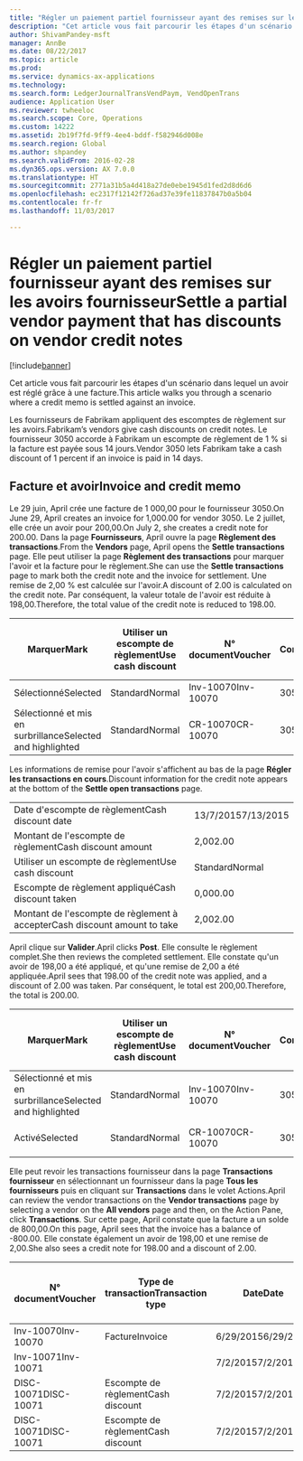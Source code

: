 ```yaml
---
title: "Régler un paiement partiel fournisseur ayant des remises sur les avoirs fournisseur"
description: "Cet article vous fait parcourir les étapes d'un scénario dans lequel un avoir est réglé grâce à une facture."
author: ShivamPandey-msft
manager: AnnBe
ms.date: 08/22/2017
ms.topic: article
ms.prod: 
ms.service: dynamics-ax-applications
ms.technology: 
ms.search.form: LedgerJournalTransVendPaym, VendOpenTrans
audience: Application User
ms.reviewer: twheeloc
ms.search.scope: Core, Operations
ms.custom: 14222
ms.assetid: 2b19f7fd-9ff9-4ee4-bddf-f582946d008e
ms.search.region: Global
ms.author: shpandey
ms.search.validFrom: 2016-02-28
ms.dyn365.ops.version: AX 7.0.0
ms.translationtype: HT
ms.sourcegitcommit: 2771a31b5a4d418a27de0ebe1945d1fed2d8d6d6
ms.openlocfilehash: ec2317f12142f726ad37e39fe11837847b0a5b04
ms.contentlocale: fr-fr
ms.lasthandoff: 11/03/2017

---
```


# <a name="settle-a-partial-vendor-payment-that-has-discounts-on-vendor-credit-notes"></a><span data-ttu-id="bd45c-103">Régler un paiement partiel fournisseur ayant des remises sur les avoirs fournisseur</span><span class="sxs-lookup"><span data-stu-id="bd45c-103">Settle a partial vendor payment that has discounts on vendor credit notes</span></span>

[!include[banner](../includes/banner.md)]


<span data-ttu-id="bd45c-104">Cet article vous fait parcourir les étapes d'un scénario dans lequel un avoir est réglé grâce à une facture.</span><span class="sxs-lookup"><span data-stu-id="bd45c-104">This article walks you through a scenario where a credit memo is settled against an invoice.</span></span>

<span data-ttu-id="bd45c-105">Les fournisseurs de Fabrikam appliquent des escomptes de règlement sur les avoirs.</span><span class="sxs-lookup"><span data-stu-id="bd45c-105">Fabrikam’s vendors give cash discounts on credit notes.</span></span> <span data-ttu-id="bd45c-106">Le fournisseur 3050 accorde à Fabrikam un escompte de règlement de 1 % si la facture est payée sous 14 jours.</span><span class="sxs-lookup"><span data-stu-id="bd45c-106">Vendor 3050 lets Fabrikam take a cash discount of 1 percent if an invoice is paid in 14 days.</span></span>

## <a name="invoice-and-credit-memo"></a><span data-ttu-id="bd45c-107">Facture et avoir</span><span class="sxs-lookup"><span data-stu-id="bd45c-107">Invoice and credit memo</span></span>
<span data-ttu-id="bd45c-108">Le 29 juin, April crée une facture de 1 000,00 pour le fournisseur 3050.</span><span class="sxs-lookup"><span data-stu-id="bd45c-108">On June 29, April creates an invoice for 1,000.00 for vendor 3050.</span></span> <span data-ttu-id="bd45c-109">Le 2 juillet, elle crée un avoir pour 200,00.</span><span class="sxs-lookup"><span data-stu-id="bd45c-109">On July 2, she creates a credit note for 200.00.</span></span> <span data-ttu-id="bd45c-110">Dans la page **Fournisseurs**, April ouvre la page **Règlement des transactions**.</span><span class="sxs-lookup"><span data-stu-id="bd45c-110">From the **Vendors** page, April opens the **Settle transactions** page.</span></span> <span data-ttu-id="bd45c-111">Elle peut utiliser la page **Règlement des transactions** pour marquer l'avoir et la facture pour le règlement.</span><span class="sxs-lookup"><span data-stu-id="bd45c-111">She can use the **Settle transactions** page to mark both the credit note and the invoice for settlement.</span></span> <span data-ttu-id="bd45c-112">Une remise de 2,00 % est calculée sur l'avoir.</span><span class="sxs-lookup"><span data-stu-id="bd45c-112">A discount of 2.00 is calculated on the credit note.</span></span> <span data-ttu-id="bd45c-113">Par conséquent, la valeur totale de l'avoir est réduite à 198,00.</span><span class="sxs-lookup"><span data-stu-id="bd45c-113">Therefore, the total value of the credit note is reduced to 198.00.</span></span>

| <span data-ttu-id="bd45c-114">Marquer</span><span class="sxs-lookup"><span data-stu-id="bd45c-114">Mark</span></span>                     | <span data-ttu-id="bd45c-115">Utiliser un escompte de règlement</span><span class="sxs-lookup"><span data-stu-id="bd45c-115">Use cash discount</span></span> | <span data-ttu-id="bd45c-116">N° document</span><span class="sxs-lookup"><span data-stu-id="bd45c-116">Voucher</span></span>   | <span data-ttu-id="bd45c-117">Compte</span><span class="sxs-lookup"><span data-stu-id="bd45c-117">Account</span></span> | <span data-ttu-id="bd45c-118">Date</span><span class="sxs-lookup"><span data-stu-id="bd45c-118">Date</span></span>      | <span data-ttu-id="bd45c-119">Date d'échéance</span><span class="sxs-lookup"><span data-stu-id="bd45c-119">Due date</span></span>  | <span data-ttu-id="bd45c-120">Facture</span><span class="sxs-lookup"><span data-stu-id="bd45c-120">Invoice</span></span> | <span data-ttu-id="bd45c-121">Montant dans la devise de transaction</span><span class="sxs-lookup"><span data-stu-id="bd45c-121">Amount in transaction currency</span></span> | <span data-ttu-id="bd45c-122">Devise</span><span class="sxs-lookup"><span data-stu-id="bd45c-122">Currency</span></span> | <span data-ttu-id="bd45c-123">Montant à régler</span><span class="sxs-lookup"><span data-stu-id="bd45c-123">Amount to settle</span></span> |
|--------------------------|-------------------|-----------|---------|-----------|-----------|---------|--------------------------------|----------|------------------|
| <span data-ttu-id="bd45c-124">Sélectionné</span><span class="sxs-lookup"><span data-stu-id="bd45c-124">Selected</span></span>                 | <span data-ttu-id="bd45c-125">Standard</span><span class="sxs-lookup"><span data-stu-id="bd45c-125">Normal</span></span>            | <span data-ttu-id="bd45c-126">Inv-10070</span><span class="sxs-lookup"><span data-stu-id="bd45c-126">Inv-10070</span></span> | <span data-ttu-id="bd45c-127">3050</span><span class="sxs-lookup"><span data-stu-id="bd45c-127">3050</span></span>    | <span data-ttu-id="bd45c-128">6/29/2015</span><span class="sxs-lookup"><span data-stu-id="bd45c-128">6/29/2015</span></span> | <span data-ttu-id="bd45c-129">7/29/2015</span><span class="sxs-lookup"><span data-stu-id="bd45c-129">7/29/2015</span></span> | <span data-ttu-id="bd45c-130">10070</span><span class="sxs-lookup"><span data-stu-id="bd45c-130">10070</span></span>   | <span data-ttu-id="bd45c-131">-1 000,00</span><span class="sxs-lookup"><span data-stu-id="bd45c-131">-1,000.00</span></span>                      | <span data-ttu-id="bd45c-132">USD</span><span class="sxs-lookup"><span data-stu-id="bd45c-132">USD</span></span>      | <span data-ttu-id="bd45c-133">-990,00</span><span class="sxs-lookup"><span data-stu-id="bd45c-133">-990.00</span></span>          |
| <span data-ttu-id="bd45c-134">Sélectionné et mis en surbrillance</span><span class="sxs-lookup"><span data-stu-id="bd45c-134">Selected and highlighted</span></span> | <span data-ttu-id="bd45c-135">Standard</span><span class="sxs-lookup"><span data-stu-id="bd45c-135">Normal</span></span>            | <span data-ttu-id="bd45c-136">CR-10070</span><span class="sxs-lookup"><span data-stu-id="bd45c-136">CR-10070</span></span>  | <span data-ttu-id="bd45c-137">3050</span><span class="sxs-lookup"><span data-stu-id="bd45c-137">3050</span></span>    | <span data-ttu-id="bd45c-138">7/2/2015</span><span class="sxs-lookup"><span data-stu-id="bd45c-138">7/2/2015</span></span>  | <span data-ttu-id="bd45c-139">7/29/2015</span><span class="sxs-lookup"><span data-stu-id="bd45c-139">7/29/2015</span></span> |         | <span data-ttu-id="bd45c-140">200,00</span><span class="sxs-lookup"><span data-stu-id="bd45c-140">200.00</span></span>                         | <span data-ttu-id="bd45c-141">USD</span><span class="sxs-lookup"><span data-stu-id="bd45c-141">USD</span></span>      | <span data-ttu-id="bd45c-142">198,00</span><span class="sxs-lookup"><span data-stu-id="bd45c-142">198.00</span></span>           |

<span data-ttu-id="bd45c-143">Les informations de remise pour l'avoir s'affichent au bas de la page **Régler les transactions en cours**.</span><span class="sxs-lookup"><span data-stu-id="bd45c-143">Discount information for the credit note appears at the bottom of the **Settle open transactions** page.</span></span>

|                              |           |
|------------------------------|-----------|
| <span data-ttu-id="bd45c-144">Date d'escompte de règlement</span><span class="sxs-lookup"><span data-stu-id="bd45c-144">Cash discount date</span></span>           | <span data-ttu-id="bd45c-145">13/7/2015</span><span class="sxs-lookup"><span data-stu-id="bd45c-145">7/13/2015</span></span> |
| <span data-ttu-id="bd45c-146">Montant de l'escompte de règlement</span><span class="sxs-lookup"><span data-stu-id="bd45c-146">Cash discount amount</span></span>         | <span data-ttu-id="bd45c-147">2,00</span><span class="sxs-lookup"><span data-stu-id="bd45c-147">2.00</span></span>      |
| <span data-ttu-id="bd45c-148">Utiliser un escompte de règlement</span><span class="sxs-lookup"><span data-stu-id="bd45c-148">Use cash discount</span></span>            | <span data-ttu-id="bd45c-149">Standard</span><span class="sxs-lookup"><span data-stu-id="bd45c-149">Normal</span></span>    |
| <span data-ttu-id="bd45c-150">Escompte de règlement appliqué</span><span class="sxs-lookup"><span data-stu-id="bd45c-150">Cash discount taken</span></span>          | <span data-ttu-id="bd45c-151">0,00</span><span class="sxs-lookup"><span data-stu-id="bd45c-151">0.00</span></span>      |
| <span data-ttu-id="bd45c-152">Montant de l'escompte de règlement à accepter</span><span class="sxs-lookup"><span data-stu-id="bd45c-152">Cash discount amount to take</span></span> | <span data-ttu-id="bd45c-153">2,00</span><span class="sxs-lookup"><span data-stu-id="bd45c-153">2.00</span></span>      |

<span data-ttu-id="bd45c-154">April clique sur **Valider**.</span><span class="sxs-lookup"><span data-stu-id="bd45c-154">April clicks **Post**.</span></span> <span data-ttu-id="bd45c-155">Elle consulte le règlement complet.</span><span class="sxs-lookup"><span data-stu-id="bd45c-155">She then reviews the completed settlement.</span></span> <span data-ttu-id="bd45c-156">Elle constate qu'un avoir de 198,00 a été appliqué, et qu'une remise de 2,00 a été appliquée.</span><span class="sxs-lookup"><span data-stu-id="bd45c-156">April sees that 198.00 of the credit note was applied, and a discount of 2.00 was taken.</span></span> <span data-ttu-id="bd45c-157">Par conséquent, le total est 200,00.</span><span class="sxs-lookup"><span data-stu-id="bd45c-157">Therefore, the total is 200.00.</span></span>

| <span data-ttu-id="bd45c-158">Marquer</span><span class="sxs-lookup"><span data-stu-id="bd45c-158">Mark</span></span>                     | <span data-ttu-id="bd45c-159">Utiliser un escompte de règlement</span><span class="sxs-lookup"><span data-stu-id="bd45c-159">Use cash discount</span></span> | <span data-ttu-id="bd45c-160">N° document</span><span class="sxs-lookup"><span data-stu-id="bd45c-160">Voucher</span></span>   | <span data-ttu-id="bd45c-161">Compte</span><span class="sxs-lookup"><span data-stu-id="bd45c-161">Account</span></span> | <span data-ttu-id="bd45c-162">Date</span><span class="sxs-lookup"><span data-stu-id="bd45c-162">Date</span></span>      | <span data-ttu-id="bd45c-163">Date d'échéance</span><span class="sxs-lookup"><span data-stu-id="bd45c-163">Due date</span></span>  | <span data-ttu-id="bd45c-164">Facture</span><span class="sxs-lookup"><span data-stu-id="bd45c-164">Invoice</span></span>  | <span data-ttu-id="bd45c-165">Montant dans la devise de transaction</span><span class="sxs-lookup"><span data-stu-id="bd45c-165">Amount in transaction currency</span></span> | <span data-ttu-id="bd45c-166">Devise</span><span class="sxs-lookup"><span data-stu-id="bd45c-166">Currency</span></span> | <span data-ttu-id="bd45c-167">Montant à régler</span><span class="sxs-lookup"><span data-stu-id="bd45c-167">Amount to settle</span></span> |
|--------------------------|-------------------|-----------|---------|-----------|-----------|----------|--------------------------------|----------|------------------|
| <span data-ttu-id="bd45c-168">Sélectionné et mis en surbrillance</span><span class="sxs-lookup"><span data-stu-id="bd45c-168">Selected and highlighted</span></span> | <span data-ttu-id="bd45c-169">Standard</span><span class="sxs-lookup"><span data-stu-id="bd45c-169">Normal</span></span>            | <span data-ttu-id="bd45c-170">Inv-10070</span><span class="sxs-lookup"><span data-stu-id="bd45c-170">Inv-10070</span></span> | <span data-ttu-id="bd45c-171">3050</span><span class="sxs-lookup"><span data-stu-id="bd45c-171">3050</span></span>    | <span data-ttu-id="bd45c-172">6/29/2015</span><span class="sxs-lookup"><span data-stu-id="bd45c-172">6/29/2015</span></span> | <span data-ttu-id="bd45c-173">7/29/2015</span><span class="sxs-lookup"><span data-stu-id="bd45c-173">7/29/2015</span></span> | <span data-ttu-id="bd45c-174">10070</span><span class="sxs-lookup"><span data-stu-id="bd45c-174">10070</span></span>    | <span data-ttu-id="bd45c-175">-1 000,00</span><span class="sxs-lookup"><span data-stu-id="bd45c-175">-1,000.00</span></span>                      | <span data-ttu-id="bd45c-176">USD</span><span class="sxs-lookup"><span data-stu-id="bd45c-176">USD</span></span>      | <span data-ttu-id="bd45c-177">-200,00</span><span class="sxs-lookup"><span data-stu-id="bd45c-177">-200.00</span></span>          |
| <span data-ttu-id="bd45c-178">Activé</span><span class="sxs-lookup"><span data-stu-id="bd45c-178">Selected</span></span>                 | <span data-ttu-id="bd45c-179">Standard</span><span class="sxs-lookup"><span data-stu-id="bd45c-179">Normal</span></span>            | <span data-ttu-id="bd45c-180">CR-10070</span><span class="sxs-lookup"><span data-stu-id="bd45c-180">CR-10070</span></span>  | <span data-ttu-id="bd45c-181">3050</span><span class="sxs-lookup"><span data-stu-id="bd45c-181">3050</span></span>    | <span data-ttu-id="bd45c-182">7/2/2015</span><span class="sxs-lookup"><span data-stu-id="bd45c-182">7/2/2015</span></span>  | <span data-ttu-id="bd45c-183">7/29/2015</span><span class="sxs-lookup"><span data-stu-id="bd45c-183">7/29/2015</span></span> | <span data-ttu-id="bd45c-184">CR-10070</span><span class="sxs-lookup"><span data-stu-id="bd45c-184">CR-10070</span></span> | <span data-ttu-id="bd45c-185">200,00</span><span class="sxs-lookup"><span data-stu-id="bd45c-185">200.00</span></span>                         | <span data-ttu-id="bd45c-186">USD</span><span class="sxs-lookup"><span data-stu-id="bd45c-186">USD</span></span>      | <span data-ttu-id="bd45c-187">198,00</span><span class="sxs-lookup"><span data-stu-id="bd45c-187">198.00</span></span>           |

<span data-ttu-id="bd45c-188">Elle peut revoir les transactions fournisseur dans la page **Transactions fournisseur** en sélectionnant un fournisseur dans la page **Tous les fournisseurs** puis en cliquant sur **Transactions** dans le volet Actions.</span><span class="sxs-lookup"><span data-stu-id="bd45c-188">April can review the vendor transactions on the **Vendor transactions** page by selecting a vendor on the **All vendors** page and then, on the Action Pane, click **Transactions**.</span></span> <span data-ttu-id="bd45c-189">Sur cette page, April constate que la facture a un solde de 800,00.</span><span class="sxs-lookup"><span data-stu-id="bd45c-189">On this page, April sees that the invoice has a balance of -800.00.</span></span> <span data-ttu-id="bd45c-190">Elle constate également un avoir de 198,00 et une remise de 2,00.</span><span class="sxs-lookup"><span data-stu-id="bd45c-190">She also sees a credit note for 198.00 and a discount of 2.00.</span></span>

| <span data-ttu-id="bd45c-191">N° document</span><span class="sxs-lookup"><span data-stu-id="bd45c-191">Voucher</span></span>    | <span data-ttu-id="bd45c-192">Type de transaction</span><span class="sxs-lookup"><span data-stu-id="bd45c-192">Transaction type</span></span> | <span data-ttu-id="bd45c-193">Date</span><span class="sxs-lookup"><span data-stu-id="bd45c-193">Date</span></span>      | <span data-ttu-id="bd45c-194">Facture</span><span class="sxs-lookup"><span data-stu-id="bd45c-194">Invoice</span></span> | <span data-ttu-id="bd45c-195">Montant au débit dans la devise de transaction</span><span class="sxs-lookup"><span data-stu-id="bd45c-195">Amount in transaction currency debit</span></span> | <span data-ttu-id="bd45c-196">Montant au crédit dans la devise de transaction</span><span class="sxs-lookup"><span data-stu-id="bd45c-196">Amount in transaction currency credit</span></span> | <span data-ttu-id="bd45c-197">Solde</span><span class="sxs-lookup"><span data-stu-id="bd45c-197">Balance</span></span> | <span data-ttu-id="bd45c-198">Devise</span><span class="sxs-lookup"><span data-stu-id="bd45c-198">Currency</span></span> |
|------------|------------------|-----------|---------|--------------------------------------|---------------------------------------|---------|----------|
| <span data-ttu-id="bd45c-199">Inv-10070</span><span class="sxs-lookup"><span data-stu-id="bd45c-199">Inv-10070</span></span>  | <span data-ttu-id="bd45c-200">Facture</span><span class="sxs-lookup"><span data-stu-id="bd45c-200">Invoice</span></span>          | <span data-ttu-id="bd45c-201">6/29/2015</span><span class="sxs-lookup"><span data-stu-id="bd45c-201">6/29/2015</span></span> | <span data-ttu-id="bd45c-202">10070</span><span class="sxs-lookup"><span data-stu-id="bd45c-202">10070</span></span>   |                                      | <span data-ttu-id="bd45c-203">1 000,00</span><span class="sxs-lookup"><span data-stu-id="bd45c-203">1,000.00</span></span>                              | <span data-ttu-id="bd45c-204">-800,00</span><span class="sxs-lookup"><span data-stu-id="bd45c-204">-800.00</span></span> | <span data-ttu-id="bd45c-205">USD</span><span class="sxs-lookup"><span data-stu-id="bd45c-205">USD</span></span>      |
| <span data-ttu-id="bd45c-206">Inv-10071</span><span class="sxs-lookup"><span data-stu-id="bd45c-206">Inv-10071</span></span>  |                  | <span data-ttu-id="bd45c-207">7/2/2015</span><span class="sxs-lookup"><span data-stu-id="bd45c-207">7/2/2015</span></span>  | <span data-ttu-id="bd45c-208">CR10071</span><span class="sxs-lookup"><span data-stu-id="bd45c-208">CR10071</span></span> | <span data-ttu-id="bd45c-209">200,00</span><span class="sxs-lookup"><span data-stu-id="bd45c-209">200.00</span></span>                               |                                       | <span data-ttu-id="bd45c-210">0,00</span><span class="sxs-lookup"><span data-stu-id="bd45c-210">0.00</span></span>    | <span data-ttu-id="bd45c-211">USD</span><span class="sxs-lookup"><span data-stu-id="bd45c-211">USD</span></span>      |
| <span data-ttu-id="bd45c-212">DISC-10071</span><span class="sxs-lookup"><span data-stu-id="bd45c-212">DISC-10071</span></span> |  <span data-ttu-id="bd45c-213">Escompte de règlement</span><span class="sxs-lookup"><span data-stu-id="bd45c-213">Cash discount</span></span>   | <span data-ttu-id="bd45c-214">7/2/2015</span><span class="sxs-lookup"><span data-stu-id="bd45c-214">7/2/2015</span></span>  |         | <span data-ttu-id="bd45c-215">2,00</span><span class="sxs-lookup"><span data-stu-id="bd45c-215">2.00</span></span>                                 |                                       | <span data-ttu-id="bd45c-216">0,00</span><span class="sxs-lookup"><span data-stu-id="bd45c-216">0.00</span></span>    | <span data-ttu-id="bd45c-217">USD</span><span class="sxs-lookup"><span data-stu-id="bd45c-217">USD</span></span>      |
| <span data-ttu-id="bd45c-218">DISC-10071</span><span class="sxs-lookup"><span data-stu-id="bd45c-218">DISC-10071</span></span> |  <span data-ttu-id="bd45c-219">Escompte de règlement</span><span class="sxs-lookup"><span data-stu-id="bd45c-219">Cash discount</span></span>   | <span data-ttu-id="bd45c-220">7/2/2015</span><span class="sxs-lookup"><span data-stu-id="bd45c-220">7/2/2015</span></span>  |         |                                      | <span data-ttu-id="bd45c-221">2,00</span><span class="sxs-lookup"><span data-stu-id="bd45c-221">2.00</span></span>                                  | <span data-ttu-id="bd45c-222">0,00</span><span class="sxs-lookup"><span data-stu-id="bd45c-222">0.00</span></span>    | <span data-ttu-id="bd45c-223">USD</span><span class="sxs-lookup"><span data-stu-id="bd45c-223">USD</span></span>      |






